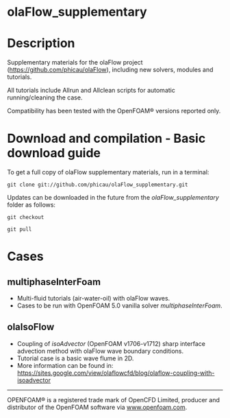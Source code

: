 olaFlow_supplementary
======

# Description

Supplementary materials for the olaFlow project (https://github.com/phicau/olaFlow), including new solvers, modules and tutorials.

All tutorials include Allrun and Allclean scripts for automatic running/cleaning the case.

Compatibility has been tested with the OpenFOAM® versions reported only.

# Download and compilation - Basic download guide

To get a full copy of olaFlow supplementary materials, run in a terminal:

`git clone git://github.com/phicau/olaFlow_supplementary.git`

Updates can be downloaded in the future from the *olaFlow_supplementary* folder as follows:

`git checkout`

`git pull`

# Cases

## multiphaseInterFoam

- Multi-fluid tutorials (air-water-oil) with olaFlow waves.
- Cases to be run with OpenFOAM 5.0 vanilla solver *multiphaseInterFoam*.

## olaIsoFlow

- Coupling of *isoAdvector* (OpenFOAM v1706-v1712) sharp interface advection method with olaFlow wave boundary conditions.
- Tutorial case is a basic wave flume in 2D.
- More information can be found in: https://sites.google.com/view/olaflowcfd/blog/olaflow-coupling-with-isoadvector

----------------------------------------------------------
OPENFOAM®  is a registered trade mark of OpenCFD Limited, producer and distributor of the OpenFOAM software via www.openfoam.com.